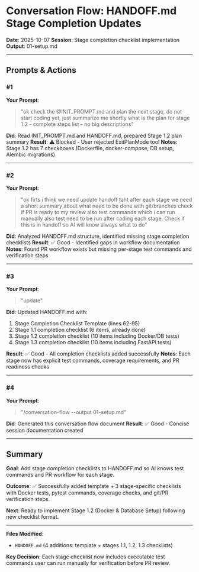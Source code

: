 # Conversation Flow: HANDOFF.md Stage Completion Updates

**Date**: 2025-10-07
**Session**: Stage completion checklist implementation
**Output**: 01-setup.md

---

## Prompts & Actions

### #1
**Your Prompt**:
> "ok check the @INIT_PROMPT.md and plan the next stage, do not start coding yet, just summarize me shortly what is the plan for stage 1.2 - complete steps list - no big descriptions"

**Did**: Read INIT_PROMPT.md and HANDOFF.md, prepared Stage 1.2 plan summary
**Result**: ⚠️ Blocked - User rejected ExitPlanMode tool
**Notes**: Stage 1.2 has 7 checkboxes (Dockerfile, docker-compose, DB setup, Alembic migrations)

---

### #2
**Your Prompt**:
> "ok firts i think we need update handoff taht after each stage we need a short summary about what need to be done with git/branches check if PR is ready to my review also test commands which i can run manually also test need to be run after coding each stage. Check if this is in handoff so AI will know always what to do"

**Did**: Analyzed HANDOFF.md structure, identified missing stage completion checklists
**Result**: ✅ Good - Identified gaps in workflow documentation
**Notes**: Found PR workflow exists but missing per-stage test commands and verification steps

---

### #3
**Your Prompt**:
> "update"

**Did**: Updated HANDOFF.md with:
1. Stage Completion Checklist Template (lines 62-95)
2. Stage 1.1 completion checklist (6 items, already done)
3. Stage 1.2 completion checklist (10 items including Docker/DB tests)
4. Stage 1.3 completion checklist (10 items including FastAPI tests)

**Result**: ✅ Good - All completion checklists added successfully
**Notes**: Each stage now has explicit test commands, coverage requirements, and PR readiness checks

---

### #4
**Your Prompt**:
> "/conversation-flow --output 01-setup.md"

**Did**: Generated this conversation flow document
**Result**: ✅ Good - Concise session documentation created

---

## Summary

**Goal**: Add stage completion checklists to HANDOFF.md so AI knows test commands and PR workflow for each stage.

**Outcome**: ✅ Successfully added template + 3 stage-specific checklists with Docker tests, pytest commands, coverage checks, and git/PR verification steps.

**Next**: Ready to implement Stage 1.2 (Docker & Database Setup) following new checklist format.

---

**Files Modified**:
- `HANDOFF.md` (4 additions: template + stages 1.1, 1.2, 1.3 checklists)

**Key Decision**: Each stage checklist now includes executable test commands user can run manually for verification before PR review.
